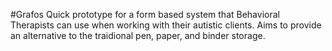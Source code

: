 #Grafos
Quick prototype for a form based system that Behavioral Therapists can use when working with their autistic clients. Aims to provide an alternative to the traidional pen, paper, and binder storage. 
